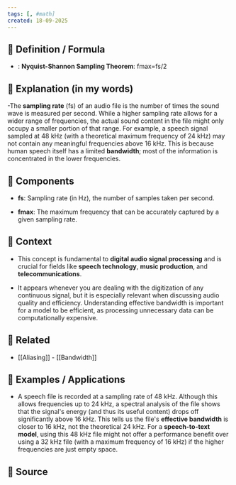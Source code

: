 ```yaml
--- 
tags: [, #math]
created: 18-09-2025
--- 
```

## 🔹 Definition / Formula
- : **Nyquist-Shannon Sampling Theorem**: fmax​=fs​/2

  
## 🔹 Explanation (in my words)
-The **sampling rate** (fs​) of an audio file is the number of times the sound wave is measured per second. While a higher sampling rate allows for a wider range of frequencies, the actual sound content in the file might only occupy a smaller portion of that range. For example, a speech signal sampled at 48 kHz (with a theoretical maximum frequency of 24 kHz) may not contain any meaningful frequencies above 16 kHz. This is because human speech itself has a limited **bandwidth**; most of the information is concentrated in the lower frequencies.

## 🔹 Components
- **fs​**: Sampling rate (in Hz), the number of samples taken per second.
    
- **fmax​**: The maximum frequency that can be accurately captured by a given sampling rate.

## 🔹 Context 
- This concept is fundamental to **digital audio signal processing** and is crucial for fields like **speech technology**, **music production**, and **telecommunications**.
    
- It appears whenever you are dealing with the digitization of any continuous signal, but it is especially relevant when discussing audio quality and efficiency. Understanding effective bandwidth is important for a model to be efficient, as processing unnecessary data can be computationally expensive.

## 🔹 Related
- [[Aliasing]] - [[Bandwidth]] 

## 🔹 Examples / Applications
- A speech file is recorded at a sampling rate of 48 kHz. Although this allows frequencies up to 24 kHz, a spectral analysis of the file shows that the signal's energy (and thus its useful content) drops off significantly above 16 kHz. This tells us the file's **effective bandwidth** is closer to 16 kHz, not the theoretical 24 kHz. For a **speech-to-text model**, using this 48 kHz file might not offer a performance benefit over using a 32 kHz file (with a maximum frequency of 16 kHz) if the higher frequencies are just empty space.

## 🔹 Source 
